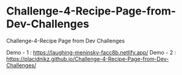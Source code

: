 # Challenge-4-Recipe-Page-from-Dev-Challenges
Challenge-4-Recipe Page from Dev Challenges


Demo - 1 : https://laughing-meninsky-facc8b.netlify.app/ 
Demo - 2 : https://placidnikz.github.io/Challenge-4-Recipe-Page-from-Dev-Challenges/
